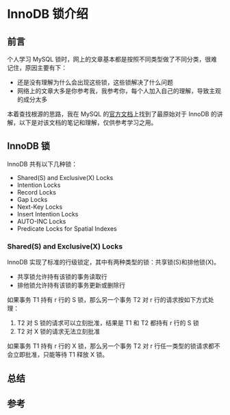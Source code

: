 # InnoDB 锁介绍

## 前言

个人学习 MySQL 锁时，网上的文章基本都是按照不同类型做了不同分类，很难记住，原因主要有下：

- 还是没有理解为什么会出现这些锁，这些锁解决了什么问题
- 网络上的文章大多是你参考我，我参考你，每个人加入自己的理解，导致主观的成分太多

本着查找根源的思路，我在 MySQL 的[官方文档](https://dev.mysql.com/doc/refman/8.0/en/innodb-locking.html)上找到了最原始对于 InnoDB 的讲解，以下是对该文档的笔记和理解，仅供参考学习之用。

## InnoDB 锁

InnoDB 共有以下几种锁：

- Shared(S) and Exclusive(X) Locks 
- Intention Locks
- Record Locks
- Gap Locks
- Next-Key Locks
- Insert Intention Locks
- AUTO-INC Locks
- Predicate Locks for Spatial Indexes

### Shared(S) and Exclusive(X) Locks

InnoDB 实现了标准的行级锁定，其中有两种类型的锁：共享锁(S)和排他锁(X)。

- 共享锁允许持有该锁的事务读取行
- 排他锁允许持有该锁的事务更新或删除行

如果事务 T1 持有 r 行的 S 锁，那么另一个事务 T2 对 r 行的请求按如下方式处理：

1. T2 对 S 锁的请求可以立刻批准，结果是 T1 和 T2 都持有 r 行的 S 锁
2. T2 对 X 锁的请求无法立刻批准

如果事务 T1 持有 r 行的 X 锁，那么另一个事务 T2 对 r 行任一类型的锁请求都不会立即批准，只能等待 T1 释放 X 锁。

## 总结

## 参考

